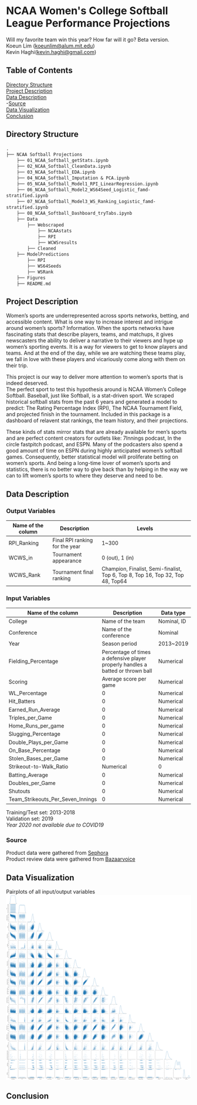# NCAA Women's College Softball League Performance Projections
Will my favorite team win this year? How far will it go? Beta version. <br>
Koeun Lim (koeunlim@alum.mit.edu) <br>
Kevin Haghi(kevin.haghi@gmail.com) <br>

## Table of Contents
[Directory Structure](#Directory-Structure)<br>
[Project Description](#Project-Description)<br>
[Data Description](#Data-Description)<br>
-[Source](#Source)<br>
[Data Visualization](#Data-Visualization)<br>
[Conclusion](#Conclusion)<br>


## Directory Structure
```
.
├── NCAA Softball Projections
    ├── 01_NCAA_Softball_getStats.ipynb
    ├── 02_NCAA_Softball_CleanData.ipynb
    ├── 03_NCAA_Softball_EDA.ipynb
    ├── 04_NCAA_Softball_Imputation & PCA.ipynb
    ├── 05_NCAA_Softball_Model1_RPI_LinearRegression.ipynb
    ├── 06_NCAA_Softball_Model2_WS64Seed_Logistic_famd-stratified.ipynb
    ├── 07_NCAA_Softball_Model3_WS_Ranking_Logistic_famd-stratified.ipynb
    ├── 08_NCAA_Softball_Dashboard_tryTabs.ipynb
    ├── Data
        ├── Webscraped
            ├── NCAAstats
            ├── RPI
            ├── WCWSresults
        ├── Cleaned
    ├── ModelPredictions
        ├── RPI
        ├── WS64Seeds
        ├── WSRank
    ├── Figures
    ├── README.md
```


## Project Description
Women’s sports are underrepresented across sports networks, betting, and accessible content.  What is one way to increase interest and intrigue around women’s sports?  Information.  When the sports networks have fascinating stats that describe players, teams, and matchups, it gives newscasters the ability to deliver a narrative to their viewers and hype up women’s sporting events.  It is a way for viewers to get to know players and teams.  And at the end of the day, while we are watching these teams play, we fall in love with these players and vicariously come along with them on their trip.

This project is our way to deliver more attention to women’s sports that is indeed deserved.  
The perfect sport to test this hypothesis around is NCAA Women’s College Softball.  Baseball, just like Softball, is a stat-driven sport.  We scraped historical softball stats from the past 6 years and generated a model to predict: The Rating Percentage Index (RPI), The NCAA Tournament Field, and projected finish in the tournament.  Included in this package is a dashboard of relavent stat rankings, the team history, and their projections.  

These kinds of stats mirror stats that are already available for men’s sports and are perfect content creators for outlets like: 7Innings podcast, In the circle fastpitch podcast, and ESPN.  Many of the podcasters also spend a good amount of time on ESPN during highly anticipated women’s softball games.  Consequently, better statistical model will proliferate betting on women’s sports.  And being a long-time lover of women’s sports and statistics, there is no better way to give back than by helping in the way we can to lift women’s sports to where they deserve and need to be.  


## Data Description
### Output Variables
Name of the column|Description|Levels|
|---|---|---|
|RPI_Ranking|Final RPI ranking for the year|1~300||
|WCWS_in|Tournament appearance|0 (out), 1 (in)||
|WCWS_Rank|Tournament final ranking|Champion, Finalist, Semi-finalist, Top 6, Top 8, Top 16, Top 32, Top 48, Top64||

### Input Variables
Name of the column|Description|Data type|
|---|---|---|
|College|Name of the team|Nominal, ID||
|Conference|Name of the conference|Nominal||
|Year|Season period|2013~2019||
|Fielding_Percentage|Percentage of times a defensive player properly handles a batted or thrown ball|Numerical||
|Scoring|Average score per game|Numerical||
|WL_Percentage|0|Numerical||
|Hit_Batters|0|Numerical||
|Earned_Run_Average|0|Numerical||
|Triples_per_Game|0|Numerical||
|Home_Runs_per_game|0|Numerical||
|Slugging_Percentage|0|Numerical||
|Double_Plays_per_Game|0|Numerical||
|On_Base_Percentage|0|Numerical||
|Stolen_Bases_per_Game|0|Numerical||
|Strikeout-to-Walk_Ratio|Numerical|0||
|Batting_Average|0|Numerical||
|Doubles_per_Game|0|Numerical||
|Shutouts|0|Numerical||
|Team_Strikeouts_Per_Seven_Innings|0|Numerical||

Training/Test set: 2013-2018<br>
Validation set: 2019<br>
*Year 2020 not available due to COVID19*<br>


### Source
Product data were gathered from [Sephora](https://www.sephora.com/)<br>
Product review data were gathered from [Bazaarvoice](https://api.bazaarvoice.com)<br>


## Data Visualization
Pairplots of all input/output variables<br>
<img src="./Figures/EDA_Pairplots.png">


## Conclusion
